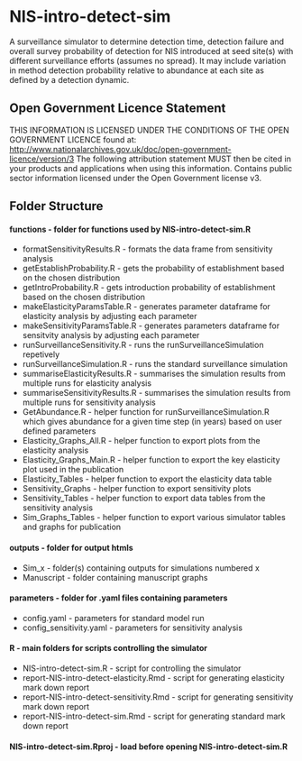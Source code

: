 # NIS-intro-detect-sim
A  surveillance simulator to determine detection time, detection failure and overall survey probability of detection for NIS introduced at seed site(s) with different surveillance efforts (assumes no spread). 
It may include variation in method detection probability relative to abundance at each site as defined by a detection dynamic. 

## Open Government Licence Statement
THIS INFORMATION IS LICENSED UNDER THE CONDITIONS OF THE OPEN GOVERNMENT LICENCE found at: http://www.nationalarchives.gov.uk/doc/open-government-licence/version/3
The following attribution statement MUST then be cited in your products and applications when using this information. 
Contains public sector information licensed under the Open Government license v3. 

## Folder Structure

#### functions - folder for functions used by NIS-intro-detect-sim.R
  * formatSensitivityResults.R - formats the data frame from sensitivity analysis
  * getEstablishProbability.R - gets the probability of establishment based on the chosen distribution
  * getIntroProbability.R - gets introduction probability of establishment based on the chosen distribution
  * makeElasticityParamsTable.R - generates parameter dataframe for elasticity analysis by adjusting each parameter
  * makeSensitivityParamsTable.R - generates parameters dataframe for sensitvity analysis by adjusting each parameter
  * runSurveillanceSensitivity.R - runs the runSurveillanceSimulation repetively 
  * runSurveillanceSimulation.R -  runs the standard surveillance simulation
  * summariseElasticityResults.R - summarises the simulation results from multiple runs for elasticity analysis 
  * summariseSensitivityResults.R - summarises the simulation results from multiple runs for sensitivity analysis 
  * GetAbundance.R - helper function for runSurveillanceSimulation.R which gives abundance for a given time step (in years) based on user defined parameters
  * Elasticity_Graphs_All.R - helper function to export plots from the elasticity analysis
  * Elasticity_Graphs_Main.R - helper function to export the key elasticity plot used in the publication
  * Elasticity_Tables - helper function to export the elasticity data table
  * Sensitivity_Graphs - helper function to export sensitivity plots
  * Sensitivity_Tables - helper function to export data tables from the sensitivity analysis
  * Sim_Graphs_Tables - helper function to export various simulator tables and graphs for publication
    
#### outputs - folder for output htmls
  * Sim_x - folder(s) containing outputs for simulations numbered x
  * Manuscript - folder containing manuscript graphs
    
#### parameters - folder for .yaml files containing parameters
  * config.yaml - parameters for standard model run
  * config_sensitivity.yaml - parameters for sensitivity analysis

#### R - main folders for scripts controlling the simulator
  * NIS-intro-detect-sim.R - script for controlling the simulator
  * report-NIS-intro-detect-elasticity.Rmd - script for generating elasticity mark down report
  * report-NIS-intro-detect-sensitivity.Rmd - script for generating sensitivity mark down report
  * report-NIS-intro-detect-sim.Rmd - script for generating standard mark down report
  
#### NIS-intro-detect-sim.Rproj - load before opening NIS-intro-detect-sim.R 


